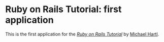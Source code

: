 # Ruby on Rails Tutorial: first application

This is the first application for the
[*Ruby on Rails Tutorial*](http://railstutorial.org)
by [Michael Hartl](http://michaelhartl.com/).
